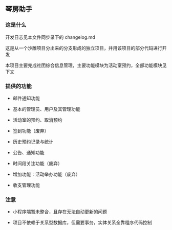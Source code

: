 ## 琴房助手

### 这是什么

开发日志见本文件同步录下的 changelog.md

这是从一个沙雕项目分出来的分支形成的独立项目，并用该项目的部分代码进行开发

本项目主要完成社团综合信息管理，主要功能模块为活动室预约，全部功能模块见下文

### 提供的功能

+ 邮件通知功能

+ 基本的管理员、用户及其管理功能

+ 活动室的预约、取消预约

+ 签到功能（废弃）

+ 历史预约记录与统计

+ 公告、通知功能

+ 时间段关注功能（废弃）

+ 增加功能：活动举办功能（废弃）

+ 收支管理功能

### 注意

+ 小程序端暂未整合，且存在无法自动更新的问题

+ 项目不依赖于关系型数据库，但需要事务，实体关系全靠程序代码控制
